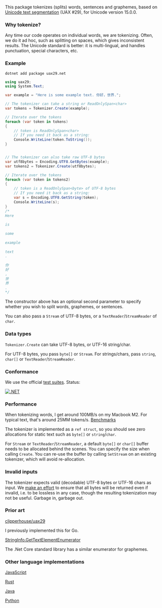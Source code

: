 This package tokenizes (splits) words, sentences and graphemes, based on [Unicode text segmentation](https://unicode.org/reports/tr29/) (UAX #29), for Unicode version 15.0.0.

### Why tokenize?

Any time our code operates on individual words, we are tokenizing. Often, we do it ad hoc, such as splitting on spaces, which gives inconsistent results. The Unicode standard is better: it is multi-lingual, and handles punctuation, special characters, etc.

### Example

```
dotnet add package uax29.net
```

```csharp
using uax29;
using System.Text;

var example = "Here is some example text. 你好，世界.";

// The tokenizer can take a string or ReadOnlySpan<char>
var tokens = Tokenizer.Create(example);

// Iterate over the tokens
foreach (var token in tokens)
{
	// token is ReadOnlySpan<char>
	// If you need it back as a string:
	Console.WriteLine(token.ToString());
}


// The tokenizer can also take raw UTF-8 bytes
var utf8bytes = Encoding.UTF8.GetBytes(example);
var tokens2 = Tokenizer.Create(utf8bytes);

// Iterate over the tokens		
foreach (var token in tokens2)
{
	// token is a ReadOnlySpan<byte> of UTF-8 bytes
	// If you need it back as a string:
	var s = Encoding.UTF8.GetString(token);
	Console.WriteLine(s);
}
/*
Here
 
is
 
some
 
example
 
text
.
 
你
好
，
世
界
.
*/
```

The constructor above has an optional second parameter to specify whether you wish to split words, graphemes, or sentences.

You can also pass a `Stream` of UTF-8 bytes, or a `TextReader`/`StreamReader` of `char`.

### Data types

`Tokenizer.Create` can take UTF-8 bytes, or UTF-16 string/char.

For UTF-8 bytes, you pass `byte[]` or `Stream`. For strings/chars, pass `string`, `char[]` or `TextReader`/`StreamReader`.


### Conformance

We use the official [test suites](https://unicode.org/reports/tr41/tr41-26.html#Tests29). Status:

[![.NET](https://github.com/clipperhouse/uax29.net/actions/workflows/dotnet.yml/badge.svg)](https://github.com/clipperhouse/uax29.net/actions/workflows/dotnet.yml)

### Performance

When tokenizing words, I get around 100MB/s on my Macbook M2. For typical text, that's around 25MM tokens/s. [Benchmarks](https://github.com/clipperhouse/uax29.net/tree/main/Benchmarks)

The tokenizer is implemented as a `ref struct`, so you should see zero allocations for static text such as `byte[]` or `string`/`char`.

For `Stream` or `TextReader`/`StreamReader`, a default `byte[]` or `char[]` buffer needs to be allocated behind the scenes. You can specify the size when calling `Create`. You can re-use the buffer by calling `SetStream` on an existing tokenizer, which will avoid re-allocation.   

### Invalid inputs

The tokenizer expects valid (decodable) UTF-8 bytes or UTF-16 chars as input. We [make an effort](https://github.com/clipperhouse/uax29.net/blob/main/Tests/Unicode.cs#L42-L67) to ensure that all bytes will be returned even if invalid, i.e. to be lossless in any case, though the resulting tokenization may not be useful. Garbage in, garbage out.

### Prior art

[clipperhouse/uax29](https://github.com/clipperhouse/uax29)

I previously implemented this for Go.

[StringInfo.GetTextElementEnumerator](https://learn.microsoft.com/en-us/dotnet/api/system.globalization.stringinfo.gettextelementenumerator?view=net-8.0)

The .Net Core standard library has a similar enumerator for graphemes.

### Other language implementations

[JavaScript](https://github.com/tc39/proposal-intl-segmenter)

[Rust](https://unicode-rs.github.io/unicode-segmentation/unicode_segmentation/trait.UnicodeSegmentation.html)

[Java](https://lucene.apache.org/core/3_5_0/api/core/org/apache/lucene/analysis/standard/StandardTokenizerImpl.html)

[Python](https://uniseg-python.readthedocs.io/en/latest/)

